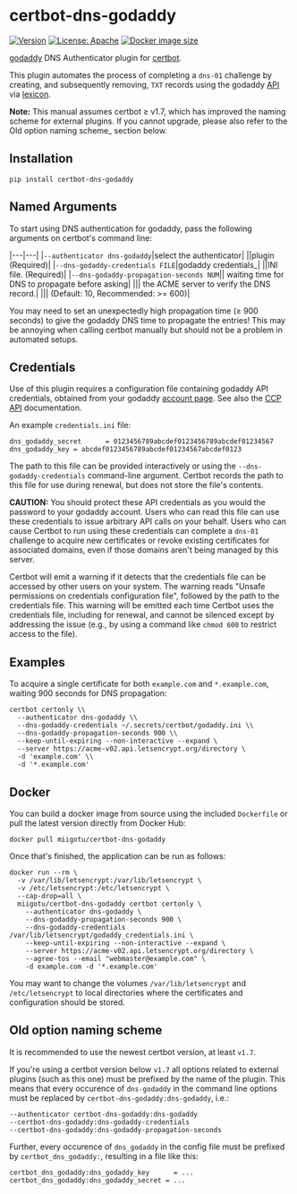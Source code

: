 certbot-dns-godaddy
==================

[![Version](https://img.shields.io/pypi/v/certbot-dns-godaddy.svg)](https://pypi.python.org/pypi/certbot-dns-godaddy) [![License: Apache](https://img.shields.io/pypi/l/certbot-dns-godaddy.svg)](https://github.com/miigotu/certbot-dns-godaddy/blob/master/LICENSE.txt) [![Docker image size](https://img.shields.io/docker/image-size/miigotu/certbot-dns-godaddy)](https://hub.docker.com/repository/docker/miigotu/certbot-dns-godaddy)

[godaddy](https://www.godaddy.com/) DNS Authenticator plugin for [certbot](https://certbot.eff.org/).

This plugin automates the process of completing a `dns-01` challenge by creating, and subsequently removing, `TXT` records using the godaddy [API](https://developer.godaddy.com/doc/endpoint/domains) via [lexicon](https://github.com/AnalogJ/lexicon).

**Note:** This manual assumes certbot ≥ v1.7, which has improved the naming scheme for external plugins. If you cannot upgrade, please also refer to the Old option naming scheme\_ section below.

Installation
------------

    pip install certbot-dns-godaddy

Named Arguments
---------------

To start using DNS authentication for godaddy, pass the following arguments on certbot's command line:

|---|---|
|`--authenticator dns-godaddy`|select the authenticator|
||plugin (Required)|
|`--dns-godaddy-credentials FILE`|godaddy credentials\_|
||INI file. (Required)|
|`--dns-godaddy-propagation-seconds NUM`|| waiting time for DNS to propagate before asking|
||| the ACME server to verify the DNS record.|
||| (Default: 10, Recommended: \>= 600)|

You may need to set an unexpectedly high propagation time (≥ 900 seconds) to give the godaddy DNS time to propagate the entries! This may be annoying when calling certbot manually but should not be a problem in automated setups.

Credentials
-----------

Use of this plugin requires a configuration file containing godaddy API credentials, obtained from your godaddy [account page](https://ccp.godaddy.net/run/daten_aendern.php?sprung=api). See also the [CCP API](https://www.godaddy-wiki.de/wiki/CCP_API) documentation.

An example `credentials.ini` file:

``` {.sourceCode .ini}
dns_godaddy_secret      = 0123456789abcdef0123456789abcdef01234567
dns_godaddy_key = abcdef0123456789abcdef01234567abcdef0123
```

The path to this file can be provided interactively or using the `--dns-godaddy-credentials` command-line argument. Certbot records the path to this file for use during renewal, but does not store the file's contents.

**CAUTION:** You should protect these API credentials as you would the password to your godaddy account. Users who can read this file can use these credentials to issue arbitrary API calls on your behalf. Users who can cause Certbot to run using these credentials can complete a `dns-01` challenge to acquire new certificates or revoke existing certificates for associated domains, even if those domains aren't being managed by this server.

Certbot will emit a warning if it detects that the credentials file can be accessed by other users on your system. The warning reads "Unsafe permissions on credentials configuration file", followed by the path to the credentials file. This warning will be emitted each time Certbot uses the credentials file, including for renewal, and cannot be silenced except by addressing the issue (e.g., by using a command like `chmod 600` to restrict access to the file).

Examples
--------

To acquire a single certificate for both `example.com` and `*.example.com`, waiting 900 seconds for DNS propagation:

    certbot certonly \\
      --authenticator dns-godaddy \\
      --dns-godaddy-credentials ~/.secrets/certbot/godaddy.ini \\
      --dns-godaddy-propagation-seconds 900 \\
      --keep-until-expiring --non-interactive --expand \
      --server https://acme-v02.api.letsencrypt.org/directory \
      -d 'example.com' \\
      -d '*.example.com'

Docker
------

You can build a docker image from source using the included `Dockerfile` or pull the latest version directly from Docker Hub:

    docker pull miigotu/certbot-dns-godaddy

Once that's finished, the application can be run as follows:

    docker run --rm \
      -v /var/lib/letsencrypt:/var/lib/letsencrypt \
      -v /etc/letsencrypt:/etc/letsencrypt \
      --cap-drop=all \
      miigotu/certbot-dns-godaddy certbot certonly \
        --authenticator dns-godaddy \
        --dns-godaddy-propagation-seconds 900 \
        --dns-godaddy-credentials /var/lib/letsencrypt/godaddy_credentials.ini \
        --keep-until-expiring --non-interactive --expand \
        --server https://acme-v02.api.letsencrypt.org/directory \
        --agree-tos --email "webmaster@example.com" \
        -d example.com -d '*.example.com'

You may want to change the volumes `/var/lib/letsencrypt` and `/etc/letsencrypt` to local directories where the certificates and configuration should be stored.

Old option naming scheme
------------------------

It is recommended to use the newest certbot version, at least `v1.7`.

If you're using a certbot version below `v1.7` all options related to external plugins (such as this one) must be prefixed by the name of the plugin. This means that every occurence of `dns-godaddy` in the command line options must be replaced by `certbot-dns-godaddy:dns-godaddy`, i.e.:

    --authenticator certbot-dns-godaddy:dns-godaddy
    --certbot-dns-godaddy:dns-godaddy-credentials
    --certbot-dns-godaddy:dns-godaddy-propagation-seconds

Further, every occurence of `dns_godaddy` in the config file must be prefixed by `certbot_dns_godaddy:`, resulting in a file like this:

``` {.sourceCode .ini}
certbot_dns_godaddy:dns_godaddy_key      = ...
certbot_dns_godaddy:dns_godaddy_secret = ...
```